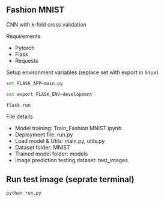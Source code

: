## Fashion MNIST
CNN with k-fold cross validation <br /> 

Requirements
* Pytorch <br /> 
* Flask <br /> 
* Requests <br /> 

Setup environment variables (replace set with export in linux) <br /> 
```python
set FLASK_APP=main.py
```
```python
set export FLASK_ENV=development 
```
```python
flask run
```

File details <br/>
* Model training: Train_Fashion MNIST.ipynb <br/>
* Deployment file: run.py <br/>
* Load model & Utils: main.py, utils.py<br/>
* Dataset folder: MNIST<br/>
* Trained model folder: models<br/>
* Image prediction testing dataset: test_images<br/>

## Run test image (seprate terminal)
```python
python run.py
```

